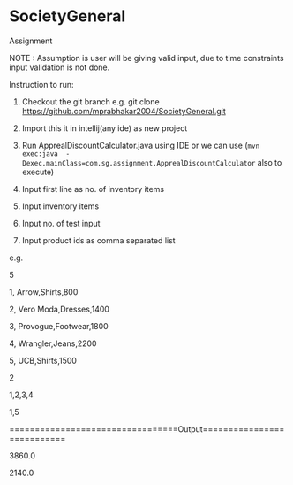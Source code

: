 # SocietyGeneral
Assignment

NOTE : Assumption is user will be giving valid input, due to time constraints input validation is not done.

Instruction to run:

1. Checkout the git branch
e.g. git clone  https://github.com/mprabhakar2004/SocietyGeneral.git

2. Import this it in intellij(any ide) as new project
3. Run ApprealDiscountCalculator.java using IDE or we can use 
    (`` mvn exec:java  -Dexec.mainClass=com.sg.assignment.ApprealDiscountCalculator ``   also to execute)
4. Input first line as no. of inventory items
5. Input inventory items
6. Input no. of test input
7. Input product ids as comma separated list

e.g.

5

1, Arrow,Shirts,800

2, Vero Moda,Dresses,1400

3, Provogue,Footwear,1800

4, Wrangler,Jeans,2200

5, UCB,Shirts,1500

2

1,2,3,4

1,5

=================================Output===========================

3860.0

2140.0

